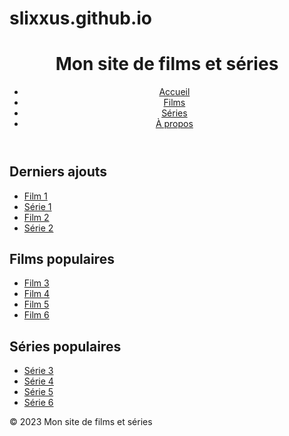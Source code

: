# slixxus.github.io
<!DOCTYPE html>
<html>
  <head>
    <title>Mon site de films et séries</title>
  </head>
  <body>
    <header>
      <h1>Mon site de films et séries</h1>
      <nav>
        <ul>
          <li><a href="#">Accueil</a></li>
          <li><a href="#">Films</a></li>
          <li><a href="#">Séries</a></li>
          <li><a href="#">À propos</a></li>
        </ul>
      </nav>
    </header>
    <main>
      <h2>Derniers ajouts</h2>
      <ul>
        <li><a href="#">Film 1</a></li>
        <li><a href="#">Série 1</a></li>
        <li><a href="#">Film 2</a></li>
        <li><a href="#">Série 2</a></li>
      </ul>
      <h2>Films populaires</h2>
      <ul>
        <li><a href="#">Film 3</a></li>
        <li><a href="#">Film 4</a></li>
        <li><a href="#">Film 5</a></li>
        <li><a href="#">Film 6</a></li>
      </ul>
      <h2>Séries populaires</h2>
      <ul>
        <li><a href="#">Série 3</a></li>
        <li><a href="#">Série 4</a></li>
        <li><a href="#">Série 5</a></li>
        <li><a href="#">Série 6</a></li>
      </ul>
    </main>
    <footer>
      <p>&copy; 2023 Mon site de films et séries</p>
    </footer>
  </body>
</html>
